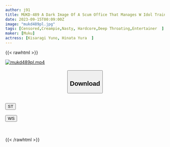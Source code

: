 ```yaml
---
author: j91
title: MUKD-489 A Dark Image Of A Scum Office That Manages W Idol Trainees In Despair And Vaginal Cum Shot With Villainous Iramare X Pu Yura Hinata Yuno Kisaragi
date: 2023-09-15T00:09:00Z
image: "mukd489pl.jpg"
tags: [Censored,Creampie,Nasty, Hardcore,Deep Throating,Entertainer	 ]
maker: [Muku]
actress: [Kisaragi Yuno, Hinata Yura  ]
---
```



{{< rawhtml >}}

<div class="video" data-videoid="KLLM96XjOZT0678">
    <a href="javascript:;">
        <img src="https://my.j91.asia/posts/mukd489pl/mukd489pl.jpg" width="WIDTH" height="HEIGHT" alt="mukd489pl.mp4" loading="lazy">
    </a>
</div>

<script type="text/javascript" src="https://j91.asia/asset/on-demand-st.js"></script>

<br>
  <link rel="stylesheet" href="https://j91.asia/asset/bs5.css">
  
  <center>
  <button class="btn btn-primary" type="button" data-bs-toggle="collapse" data-bs-target=".multi-collapse" aria-expanded="false" aria-controls="multiCollapseExample1 multiCollapseExample2"><h2>Download</h2></button></center>
</p>
<div class="row">
  <div class="col">
    <div class="collapse multi-collapse" id="multiCollapseExample1">
      <div class="card card-body">
	      	      <br>
<div class="buttons">  
<a href="https://streamtape.to/v/KLLM96XjOZT0678"><button class="btn-hover color-3"><i class="fa fa-download"></i> ST</button></a></div>
    </div>
  </div>
</div>
  <div class="col">
    <div class="collapse multi-collapse" id="multiCollapseExample2">
      <div class="card card-body">
	      <br>
<div class="buttons">
    <a href="https://wolfstream.tv/573kxdebk1iw"><button class="btn-hover color-9"><i class="fa fa-download"></i> WS</button></a></div>
<br><br>
      </div>
    </div>
  </div>
</div>

{{< /rawhtml >}}
